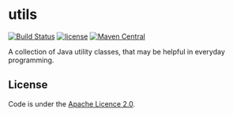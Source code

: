 # utils
[![Build Status](https://travis-ci.org/glebfox/utils.svg?branch=master)](https://travis-ci.org/glebfox/utils)
[![license](https://img.shields.io/badge/license-Apache%202.0-blue.svg)](http://www.apache.org/licenses/LICENSE-2.0)
[![Maven Central](https://maven-badges.herokuapp.com/maven-central/com.glebfox/utils/badge.svg)](https://mvnrepository.com/artifact/com.glebfox/utils)

A collection of Java utility classes, that may be helpful in everyday programming.

## License

Code is under the [Apache Licence 2.0](http://www.apache.org/licenses/LICENSE-2.0).
